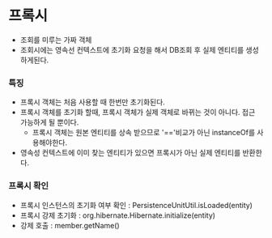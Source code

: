 # 프록시
- 조회를 미루는 가짜 객체  
- 조회시에는 영속선 컨텍스트에 초기화 요청을 해서 DB조회 후 실제 엔티티를 생성하게된다.  

### 특징
- 프록시 객체는 처음 사용할 때 한번만 초기화된다.
- 프록시 객체를 초기화 할때, 프록시 객체가 실제 객체로 바뀌는 것이 아니다. 접근 가능하게 될 뿐이다.  
    - 프록시 객체는 원본 엔티티를 상속 받으므로 '=='비교가 아닌 instanceOf를 사용해야한다.  
- 영속성 컨텍스트에 이미 찾는 엔티티가 있으면 프록시가 아닌 실제 엔티티를 반환한다.  

### 프록시 확인
- 프록시 인스턴스의 초기화 여부 확인 : PersistenceUnitUtil.isLoaded(entity)
- 프록시 강제 초기화 : org.hibernate.Hibernate.initialize(entity)
- 강제 호출 : member.getName()